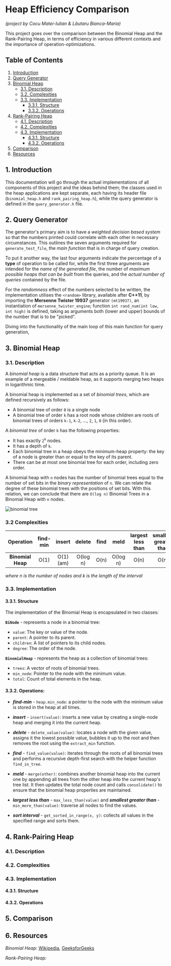# Heap Efficiency Comparison
*(project by Cocu Matei-Iulian & Lăutaru Bianca-Maria)*

This project goes over the comparison between the Binomial Heap and the Rank-Pairing Heap, in terms of efficiency in various different contexts and the importance of operation-optimizations.

## Table of Contents
1. [Introduction](#1-introduction)
2. [Query Generator](#2-query-generator)
3. [Binomial Heap](#3-binomial-heap)
    - [3.1. Description](#31-description)
    - [3.2. Complexities](#32-complexities)
    - [3.3. Implementation](#33-implementation)
        - [3.3.1. Structure](#331-structure)
        - [3.3.2. Operations](#332-operations)
4. [Rank-Pairing Heap](#4-rank-pairing-heap)
    - [4.1. Description](#41-description)
    - [4.2. Complexities](#42-complexities)
    - [4.3. Implementation](#43-implementation)
        - [4.3.1. Structure](#431-structure)
        - [4.3.2. Operations](#432-operations)
5. [Comparison](#5-comparison)
6. [Resources](#6-resources)

## 1. Introduction

This documentation will go through the actual implementations of all components of this project and the ideas behind them; the classes used in the heap applications are kept separate, each having its header file (`binomial_heap.h` and `rank_pairing_heap.h`), while the query generator is defined in the `query_generator.h` file.

## 2. Query Generator

The generator's primary aim is to have a *weighted decision based system* so that the numbers printed could correlate with each other in necessary circumstances. This outlines the seven arguments required for `generate_test_file`, the *main function* that is in charge of query creation.

To put it another way, the last four arguments indicate the percentage of a **type** of operation to be called for, while the first three arguments are intended for the *name of the generated file*, the number of *maximum possible heaps that can be built* from the queries, and the *actual number of queries* contained by the file.

For the *randomness* effect of the numbers selected to be written, the implementation utilises the `<random>` library, available after **C++11**, by importing the **Mersenne Twister 19937** generator `(mt19937)`, an instantiation of `mersenne_twister_engine`; function `int rand_num(int low, int high)` is defined, taking as arguments both (lower and upper) bounds of the number that is to be "picked".

Diving into the functionality of the main loop of this main function for query generation,


## 3. Binomial Heap

### 3.1. Description

A *binomial heap* is a data structure that acts as a priority queue. It is an example of a mergeable / meldable heap, as it supports merging two heaps in logarithmic time.

A binomial heap is implemented as a set of *binomial trees*, which are defined recursively as follows:
- A binomial tree of order `0` is a single node
- A binomial tree of order `k` has a root node whose children are roots of binomial trees of orders `k-1`, `k-2`, ..., `2`, `1`, `0` (in this order).

A *binomial tree* of order `k` has the following properties:
- It has exactly `2`<sup>`k`</sup> nodes.
- It has a depth of `k`.
- Each binomial tree in a heap obeys the minimum-heap property: the key of a node is greater than or equal to the key of its parent.
- There can be at most one binomial tree for each order, including zero order.

A binomial heap with `n` nodes has the number of binomial trees equal to the number of set bits in the *binary representation* of `n`. We can relate the degree of these binomial trees with the positions of set bits. With this relation, we can conclude that there are `O(log n)` Binomial Trees in a Binomial Heap with `n` nodes.

![binomial tree](https://github.com/user-attachments/assets/2ba2c1a6-736f-4044-a113-0a631513f65c)

### 3.2 Complexities

|     Operation     | find-min |  insert   |  delete  | find |   meld   | largest less than | smallest greater than | sort interval |
|:-----------------:|:--------:|:---------:|:--------:|:----:|:--------:|:-----------------:|:---------------------:|:-------------:|
| **Binomial Heap** |   O(1)   | O(1) (am) | O(log n) | O(n) | O(log n) |       O(n)        |         O(n)          |  O(n log k)   |

*where n is the number of nodes and k is the length of the interval*

### 3.3. Implementation

#### 3.3.1. Structure

The implementation of the Binomial Heap is encapsulated in two classes:

**`BiNode`** - represents a node in a binomial tree:
- `value`: The key or value of the node.
- `parent`: A pointer to its parent.
- `children`: A list of pointers to its child nodes.
- `degree`: The order of the node.

**`BinomialHeap`** - represents the heap as a collection of binomial trees:  
- `trees`: A vector of roots of binomial trees.
- `min_node`: Pointer to the node with the minimum value.
- `total`: Count of total elements in the heap.

#### 3.3.2. Operations:

- ***find-min*** - `heap.min_node`: a pointer to the node with the minimum value is stored in the heap at all times.

- ***insert*** - `insert(value)`: inserts a new value by creating a single-node heap and merging it into the current heap.

- ***delete*** - `delete_value(value)`: locates a node with the given value, assigns it the lowest possible value, bubbles it up to the root and then removes the root using the `extract_min` function.

- ***find*** - `find_value(value)`: iterates through the roots of all binomial trees and performs a recursive depth-first search with the helper function `find_in_tree`.

- ***meld*** - `merge(other)`: combines another binomial heap into the current one by appending all trees from the other heap into the current heap's tree list. It then updates the total node count and calls `consolidate()` to ensure that the binomial heap properties are maintained.

- ***largest less than*** - `max_less_than(value)` and ***smallest greater than*** - `min_more_than(value)`: traverse all nodes to find the values.

- ***sort interval*** - `get_sorted_in_range(x, y)`: collects all values in the specified range and sorts them.

## 4. Rank-Pairing Heap

### 4.1. Description



### 4.2. Complexities



### 4.3. Implementation

#### 4.3.1. Structure



#### 4.3.2. Operations




## 5. Comparison



## 6. Resources

*Binomial Heap:*
[Wikipedia](https://en.wikipedia.org/wiki/Binomial_heap),
[GeeksforGeeks](https://www.geeksforgeeks.org/binomial-heap-2)

*Rank-Pairing Heap:*
